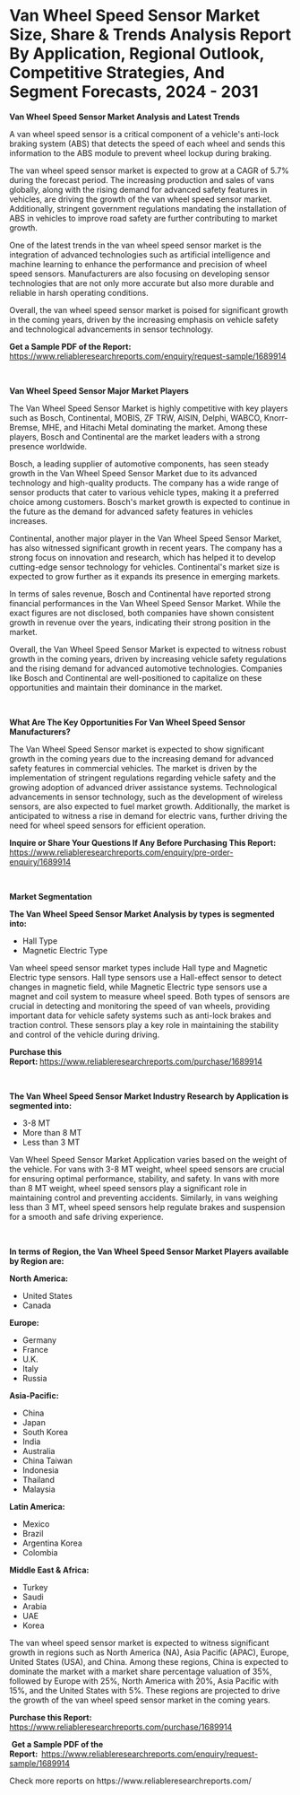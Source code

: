 <p><h1>Van Wheel Speed Sensor Market Size, Share & Trends Analysis Report By Application, Regional Outlook, Competitive Strategies, And Segment Forecasts, 2024 - 2031</h1></p><p><strong>Van Wheel Speed Sensor Market Analysis and Latest Trends</strong></p>
<p><p>A van wheel speed sensor is a critical component of a vehicle's anti-lock braking system (ABS) that detects the speed of each wheel and sends this information to the ABS module to prevent wheel lockup during braking.</p><p>The van wheel speed sensor market is expected to grow at a CAGR of 5.7% during the forecast period. The increasing production and sales of vans globally, along with the rising demand for advanced safety features in vehicles, are driving the growth of the van wheel speed sensor market. Additionally, stringent government regulations mandating the installation of ABS in vehicles to improve road safety are further contributing to market growth.</p><p>One of the latest trends in the van wheel speed sensor market is the integration of advanced technologies such as artificial intelligence and machine learning to enhance the performance and precision of wheel speed sensors. Manufacturers are also focusing on developing sensor technologies that are not only more accurate but also more durable and reliable in harsh operating conditions.</p><p>Overall, the van wheel speed sensor market is poised for significant growth in the coming years, driven by the increasing emphasis on vehicle safety and technological advancements in sensor technology.</p></p>
<p><strong>Get a Sample PDF of the Report:&nbsp;</strong> <a href="https://www.reliableresearchreports.com/enquiry/request-sample/1689914">https://www.reliableresearchreports.com/enquiry/request-sample/1689914</a></p>
<p>&nbsp;</p>
<p><strong>Van Wheel Speed Sensor Major Market Players</strong></p>
<p><p>The Van Wheel Speed Sensor Market is highly competitive with key players such as Bosch, Continental, MOBIS, ZF TRW, AISIN, Delphi, WABCO, Knorr-Bremse, MHE, and Hitachi Metal dominating the market. Among these players, Bosch and Continental are the market leaders with a strong presence worldwide.</p><p>Bosch, a leading supplier of automotive components, has seen steady growth in the Van Wheel Speed Sensor Market due to its advanced technology and high-quality products. The company has a wide range of sensor products that cater to various vehicle types, making it a preferred choice among customers. Bosch's market growth is expected to continue in the future as the demand for advanced safety features in vehicles increases.</p><p>Continental, another major player in the Van Wheel Speed Sensor Market, has also witnessed significant growth in recent years. The company has a strong focus on innovation and research, which has helped it to develop cutting-edge sensor technology for vehicles. Continental's market size is expected to grow further as it expands its presence in emerging markets.</p><p>In terms of sales revenue, Bosch and Continental have reported strong financial performances in the Van Wheel Speed Sensor Market. While the exact figures are not disclosed, both companies have shown consistent growth in revenue over the years, indicating their strong position in the market.</p><p>Overall, the Van Wheel Speed Sensor Market is expected to witness robust growth in the coming years, driven by increasing vehicle safety regulations and the rising demand for advanced automotive technologies. Companies like Bosch and Continental are well-positioned to capitalize on these opportunities and maintain their dominance in the market.</p></p>
<p>&nbsp;</p>
<p><strong>What Are The Key Opportunities For Van Wheel Speed Sensor Manufacturers?</strong></p>
<p><p>The Van Wheel Speed Sensor market is expected to show significant growth in the coming years due to the increasing demand for advanced safety features in commercial vehicles. The market is driven by the implementation of stringent regulations regarding vehicle safety and the growing adoption of advanced driver assistance systems. Technological advancements in sensor technology, such as the development of wireless sensors, are also expected to fuel market growth. Additionally, the market is anticipated to witness a rise in demand for electric vans, further driving the need for wheel speed sensors for efficient operation.</p></p>
<p><strong>Inquire or Share Your Questions If Any Before Purchasing This Report:</strong> <a href="https://www.reliableresearchreports.com/enquiry/pre-order-enquiry/1689914">https://www.reliableresearchreports.com/enquiry/pre-order-enquiry/1689914</a></p>
<p>&nbsp;</p>
<p><strong>Market Segmentation</strong></p>
<p><strong>The Van Wheel Speed Sensor Market Analysis by types is segmented into:</strong></p>
<p><ul><li>Hall Type</li><li>Magnetic Electric Type</li></ul></p>
<p><p>Van wheel speed sensor market types include Hall type and Magnetic Electric type sensors. Hall type sensors use a Hall-effect sensor to detect changes in magnetic field, while Magnetic Electric type sensors use a magnet and coil system to measure wheel speed. Both types of sensors are crucial in detecting and monitoring the speed of van wheels, providing important data for vehicle safety systems such as anti-lock brakes and traction control. These sensors play a key role in maintaining the stability and control of the vehicle during driving.</p></p>
<p><strong>Purchase this Report:&nbsp;</strong><a href="https://www.reliableresearchreports.com/purchase/1689914">https://www.reliableresearchreports.com/purchase/1689914</a></p>
<p>&nbsp;</p>
<p><strong>The Van Wheel Speed Sensor Market Industry Research by Application is segmented into:</strong></p>
<p><ul><li>3-8 MT</li><li>More than 8 MT</li><li>Less than 3 MT</li></ul></p>
<p><p>Van Wheel Speed Sensor Market Application varies based on the weight of the vehicle. For vans with 3-8 MT weight, wheel speed sensors are crucial for ensuring optimal performance, stability, and safety. In vans with more than 8 MT weight, wheel speed sensors play a significant role in maintaining control and preventing accidents. Similarly, in vans weighing less than 3 MT, wheel speed sensors help regulate brakes and suspension for a smooth and safe driving experience.</p></p>
<p>&nbsp;</p>
<p><strong>In terms of Region, the Van Wheel Speed Sensor Market Players available by Region are:</strong></p>
<p>
    <p> <strong> North America: </strong>
        <ul>
            <li>United States</li>
            <li>Canada</li>
        </ul>
        </p> 
    <p> <strong> Europe: </strong>
        <ul>
            <li>Germany</li>
            <li>France</li>
            <li>U.K.</li>
            <li>Italy</li>
            <li>Russia</li>
        </ul>
        </p> 
    <p> <strong> Asia-Pacific: </strong>
        <ul>
            <li>China</li>
            <li>Japan</li>
            <li>South Korea</li>
            <li>India</li>
            <li>Australia</li>
            <li>China Taiwan</li>
            <li>Indonesia</li>
            <li>Thailand</li>
            <li>Malaysia</li>
        </ul>
        </p> 
    <p> <strong> Latin America: </strong>
        <ul>
            <li>Mexico</li>
            <li>Brazil</li>
            <li>Argentina Korea</li>
            <li>Colombia</li>
        </ul>
        </p> 
    <p> <strong> Middle East & Africa: </strong>
        <ul>
            <li>Turkey</li>
            <li>Saudi</li>
            <li>Arabia</li>
            <li>UAE</li>
            <li>Korea</li>
        </ul>
    </p>
    </p>
<p><p>The van wheel speed sensor market is expected to witness significant growth in regions such as North America (NA), Asia Pacific (APAC), Europe, United States (USA), and China. Among these regions, China is expected to dominate the market with a market share percentage valuation of 35%, followed by Europe with 25%, North America with 20%, Asia Pacific with 15%, and the United States with 5%. These regions are projected to drive the growth of the van wheel speed sensor market in the coming years.</p></p>
<p><strong>Purchase this Report: </strong><a href="https://www.reliableresearchreports.com/purchase/1689914">https://www.reliableresearchreports.com/purchase/1689914</a></p>
<p>&nbsp;<strong>Get a Sample PDF of the Report:&nbsp;&nbsp;</strong><a href="https://www.reliableresearchreports.com/enquiry/request-sample/1689914">https://www.reliableresearchreports.com/enquiry/request-sample/1689914</a></p>
<p><strong></strong></p>
<p>Check more reports on https://www.reliableresearchreports.com/</p>